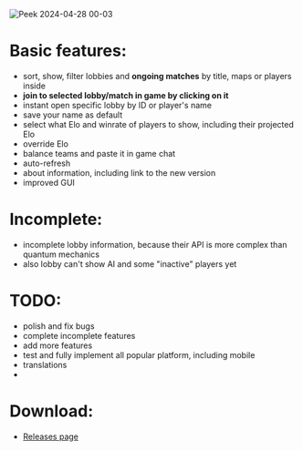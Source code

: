 ![Peek 2024-04-28 00-03](https://github.com/DjSapsan/AoE-2-DE-Lobby-Simulator/assets/12209464/70482f2e-6c13-44b9-a7d6-15c1b0d045fd)

# Basic features:
- sort, show, filter lobbies and **ongoing matches** by title, maps or players inside
- **join to selected lobby/match in game by clicking on it**
- instant open specific lobby by ID or player's name
- save your name as default
- select what Elo and winrate of players to show, including their projected Elo
- override Elo
- balance teams and paste it in game chat
- auto-refresh
- about information, including link to the new version
- improved GUI

# Incomplete:
- incomplete lobby information, because their API is more complex than quantum mechanics
- also lobby can't show AI and some "inactive" players yet

# TODO:
- polish and fix bugs
- complete incomplete features
- add more features
- test and fully implement all popular platform, including mobile
- translations
- 
# Download:
- [Releases page](https://github.com/DjSapsan/AoE-2-DE-Lobby-Simulator/releases/latest)
